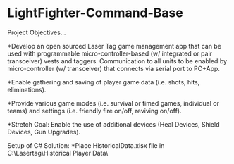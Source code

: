 # LightFighter-Command-Base

Project Objectives...

*Develop an open sourced Laser Tag game management app that can be used with programmable micro-controller-based (w/ integrated or pair transceiver) vests and taggers.  Communication to all units to be enabled by micro-controller (w/ transceiver) that connects via serial port to PC+App.

*Enable gathering and saving of player game data (i.e. shots, hits, eliminations).

*Provide various game modes (i.e. survival or timed games, individual or teams) and settings (i.e. friendly fire on/off, reviving on/off).

*Stretch Goal: Enable the use of additional devices (Heal Devices, Shield Devices, Gun Upgrades).





Setup of C# Solution:
*Place HistoricalData.xlsx file in C:\Lasertag\Historical Player Data\
